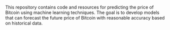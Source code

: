 This repository contains code and resources for predicting the price of Bitcoin using machine learning techniques. The goal is to develop models that can forecast the future price of Bitcoin with reasonable accuracy based on historical data.
